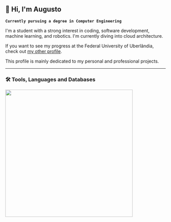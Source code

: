 
## 👋 Hi, I'm Augusto 

**`Currently pursuing a degree in Computer Engineering`**

I'm a student with a strong interest in coding, software development, machine learning, and robotics. I'm currently diving into cloud architecture.

If you want to see my progress at the Federal University of Uberlândia, check out [my other profile](https://github.com/AugustoSoaresPorto).

This profile is mainly dedicated to my personal and professional projects.

---

### 🛠️ Tools, Languages and Databases


<p align="left">
<a href="https://github.com/AugustoSPorto">
  <img src="https://github-readme-stats.vercel.app/api/top-langs/?username=AugustoSPorto&layout=compact&show_icons=true&hide=&count_private=true&title_color=0891b2&text_color=ffffff&icon_color=0891b2&bg_color=1c1917&hide_border=true&show_icons=true" width="400"/>
</a>
</p>

